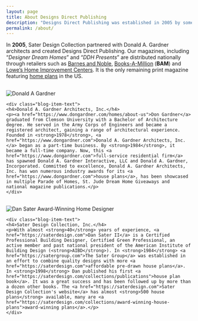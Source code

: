 ```yaml
---
layout: page
title: About Designs Direct Publishing
description: "Designs Direct Publishing was established in 2005 by some of the nation's best residential house designers to better reach people looking for quality pre-drawn house plans."
permalink: /about/
---
```


In **2005**, Sater Design Collection partnered with Donald A. Gardner architects and created Designs Direct Publishing. Our magazines, including “*Designer Dream Homes*” and “*DDH Presents*” are distributed nationally through retailers such as [Barnes and Noble](https://www.barnesandnoble.com), [Books-A-Million](https://www.booksamillion.com) (**BAM**) and [Lowe’s Home Improvement Centers](https://www.lowes.com). It is the only remaining print magazine featuring [home plans](https://saterdesign.com) in the US.


<div class="blog-wrapper" style="margin-top: 30px;">
  <div class="blog-item-image">
    <img class="blog-image-responsive" src="{{ site.url }}/images/Donald-A-Gardner-house-designer.jpg" alt="Donald A Gardner">
    </div>

    <div class="blog-item-text">
    <h4>Donald A. Gardner Architects, Inc.</h4>
    <p><a href="https://www.dongardner.com/homes/about-us">Don Gardner</a> graduated from Clemson University with a Bachelor of Architecture degree. He served in the Army Corps of Engineers and became a registered architect, gaining a range of architectural experience. Founded in <strong>1978</strong>, <a href="https://www.dongardner.com">Donald A. Gardner Architects, Inc.</a> began as a part-time business. By <strong>1984</strong>, it became a full-time company. Now, this <a href="https://www.dongardner.com">full-service residential firm</a> has spawned Donald A. Gardner Interactive, LLC and Donald A. Gardner, Incorporated. Committed to excellence, Donald A. Gardner Architects, Inc. has won numerous industry awards for its <a href="https://www.dongardner.com">house plans</a>, has been showcased in multiple Parade of Homes, St. Jude Dream Home Giveaways and national magazine publications.</p>
    </div>
</div>
<div class="blog-wrapper" style="margin-top: 30px;">
  <div class="blog-item-image">
    <img class="blog-image-responsive" src="{{ site.url }}/images/Dan-Sater-house-designer.jpg" alt="Dan Sater Award-Winning Home Designer">
    </div>

    <div class="blog-item-text">
    <h4>Sater Design Collection, Inc.</h4>
    <p>With almost <strong>40</strong> years of experience, <a href="https://saterdesign.com">Dan Sater II</a> is a Certified Professional Building Designer, Certified Green Professional, an active member and past national president of the American Institute of Building Design (<strong>AIBD</strong>). In <strong>1984</strong> <a href="https://satergroup.com">The Sater Group</a> was established in an effort to combine quality designs with more <a href="https://saterdesign.com">affordable pre-drawn house plans</a>. In <strong>1998</strong> Dan published his first <a href="https://saterdesign.com/collections/publications">house plan book</a>. It was a great success and has been followed up by more than a dozen other books. The <a href="https://saterdesign.com">Sater Design Collection's website</a> has almost <strong>500 house plans</strong> available, many are <a href="https://saterdesign.com/collections/award-winning-house-plans">award-winning plans</a>.</p>
    </div>
</div>


<script type="application/ld+json">
 { "@context": "https://schema.org",
 "@type": "Organization",
 "name": "Designs Direct Publishing, LLC",
 "legalName" : "Designs Direct Publishing, LLC",
 "url": "https://www.designsdirectpublishing.com",
 "logo": "https://www.designsdirectpublishing.com/images/DDP-logo.png",
 "foundingDate": "2005",
 "founders": [
 {
 "@type": "Person",
 "name": "Donald A. Gardner"
 },
 {
 "@type": "Person",
 "name": "Dan Sater"
 } ],
 "address": {
 "@type": "PostalAddress",
 "streetAddress": "86 Villa Road",
 "addressLocality": "Greenville",
 "addressRegion": "SC",
 "postalCode": "29615",
 "addressCountry": "USA"
 },
 "contactPoint": {
 "@type": "ContactPoint",
 "contactType": "customer support",
 "telephone": "[+864-288-7580]",
 "email": "ctripp@designsdirect.com"
 },
 "sameAs": [ 
 "https://www.dongardner.com",
 "https://saterdesign.com"
 ]}
</script>
